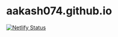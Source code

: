 # aakash074.github.io

[![Netlify Status](https://api.netlify.com/api/v1/badges/4aaa0d57-d95f-41b3-b7d2-e1682edf0218/deploy-status)](https://app.netlify.com/sites/modest-easley-00418a/deploys)
